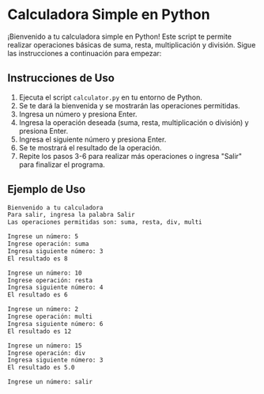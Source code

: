 # Calculadora Simple en Python

¡Bienvenido a tu calculadora simple en Python! Este script te permite realizar operaciones básicas de suma, resta, multiplicación y división. Sigue las instrucciones a continuación para empezar:

## Instrucciones de Uso

1. Ejecuta el script `calculator.py` en tu entorno de Python.
2. Se te dará la bienvenida y se mostrarán las operaciones permitidas.
3. Ingresa un número y presiona Enter.
4. Ingresa la operación deseada (suma, resta, multiplicación o división) y presiona Enter.
5. Ingresa el siguiente número y presiona Enter.
6. Se te mostrará el resultado de la operación.
7. Repite los pasos 3-6 para realizar más operaciones o ingresa "Salir" para finalizar el programa.

## Ejemplo de Uso

```bash
Bienvenido a tu calculadora
Para salir, ingresa la palabra Salir
Las operaciones permitidas son: suma, resta, div, multi

Ingrese un número: 5
Ingrese operación: suma
Ingresa siguiente número: 3
El resultado es 8

Ingrese un número: 10
Ingrese operación: resta
Ingresa siguiente número: 4
El resultado es 6

Ingrese un número: 2
Ingrese operación: multi
Ingresa siguiente número: 6
El resultado es 12

Ingrese un número: 15
Ingrese operación: div
Ingresa siguiente número: 3
El resultado es 5.0

Ingrese un número: salir
```

